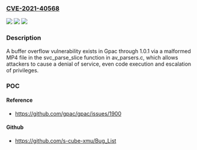 ### [CVE-2021-40568](https://cve.mitre.org/cgi-bin/cvename.cgi?name=CVE-2021-40568)
![](https://img.shields.io/static/v1?label=Product&message=n%2Fa&color=blue)
![](https://img.shields.io/static/v1?label=Version&message=n%2Fa&color=blue)
![](https://img.shields.io/static/v1?label=Vulnerability&message=n%2Fa&color=brighgreen)

### Description

A buffer overflow vulnerability exists in Gpac through 1.0.1 via a malformed MP4 file in the svc_parse_slice function in av_parsers.c, which allows attackers to cause a denial of service, even code execution and escalation of privileges.

### POC

#### Reference
- https://github.com/gpac/gpac/issues/1900

#### Github
- https://github.com/s-cube-xmu/Bug_List

